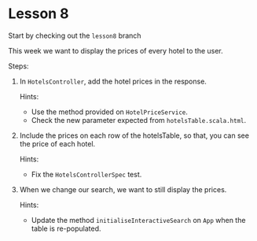 # Lesson 8

Start by checking out the `lesson8` branch

This week we want to display the prices of every hotel to the user.
  
Steps:

1. In `HotelsController`, add the hotel prices in the response.

    Hints:
      - Use the method provided on `HotelPriceService`.
      - Check the new parameter expected from `hotelsTable.scala.html`.
        
2. Include the prices on each row of the hotelsTable, so that, you can see the price of each hotel.

   Hints:
     - Fix the `HotelsControllerSpec` test.
     
3. When we change our search, we want to still display the prices. 

   Hints:
     - Update the method `initialiseInteractiveSearch` on `App` when the table is re-populated.
